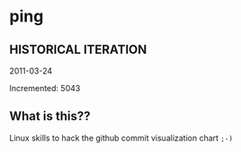 # ping

## HISTORICAL ITERATION
2011-03-24

Incremented: 5043

## What is this?? 
Linux skills to hack the github commit visualization chart `;-)`
